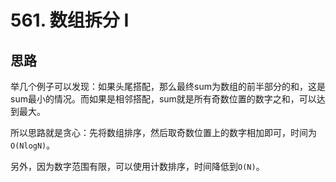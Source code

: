 # 561. 数组拆分 I

## 思路

举几个例子可以发现：如果头尾搭配，那么最终sum为数组的前半部分的和，这是sum最小的情况。而如果是相邻搭配，sum就是所有奇数位置的数字之和，可以达到最大。

所以思路就是贪心：先将数组排序，然后取奇数位置上的数字相加即可，时间为`O(NlogN)`。

另外，因为数字范围有限，可以使用计数排序，时间降低到`O(N)`。
